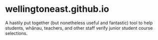 # wellingtoneast.github.io
A hastily put together (but nonetheless useful and fantastic) tool to help students, whānau, teachers, and other staff verify junior student course selections.
